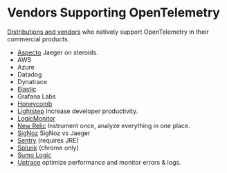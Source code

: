 # Vendors Supporting OpenTelemetry

[Distributions and vendors](https://opentelemetry.io/vendors/) who natively support OpenTelemetry in their commercial products.

- [Aspecto](collectors/aspecto.md) Jaeger on steroids.
- AWS
- Azure
- Datadog
- Dynatrace
- [Elastic](collectors/elastic.md)
- Grafana Labs
- [Honeycomb](collectors/honeycomb.md)
- [Lightstep](collectors/lightstep.md) Increase developer productivity.
- [LogicMonitor](collectors/logicmonitor.md)
- [New Relic](collectors/newrelic.md) Instrument once, analyze everything in one place.
- [SigNoz](collectors/signoz.md) SigNoz vs Jaeger
- [Sentry](collectors/sentry.md) (requires JRE)
- [Splunk](collectors/splunk.md) (chrome only)
- [Sumo Logic](collectors/sumologic.md)
- [Uptrace](collectors/uptrace.md) optimize performance and monitor errors & logs.
